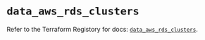 # `data_aws_rds_clusters`

Refer to the Terraform Registory for docs: [`data_aws_rds_clusters`](https://www.terraform.io/docs/providers/aws/d/rds_clusters).
